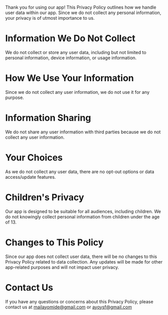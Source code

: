 Thank you for using our app! This Privacy Policy outlines how we handle user data within our app. Since we do not collect any personal information, your privacy is of utmost importance to us.
# Information We Do Not Collect
We do not collect or store any user data, including but not limited to personal information, device information, or usage information.

# How We Use Your Information
Since we do not collect any user information, we do not use it for any purpose.

# Information Sharing
We do not share any user information with third parties because we do not collect any user information.

# Your Choices
As we do not collect any user data, there are no opt-out options or data access/update features.

# Children's Privacy

Our app is designed to be suitable for all audiences, including children. We do not knowingly collect personal information from children under the age of 13.

# Changes to This Policy

Since our app does not collect user data, there will be no changes to this Privacy Policy related to data collection. Any updates will be made for other app-related purposes and will not impact user privacy.

# Contact Us

If you have any questions or concerns about this Privacy Policy, please contact us at mailayomide@gmail.com or ayoysf@gmail.com
